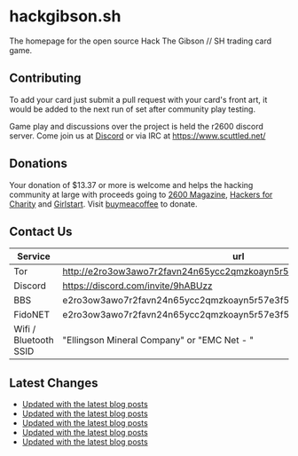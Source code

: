 # hackgibson.sh
The homepage for the open source Hack The Gibson // SH trading card game.


## Contributing

To add your card just submit a pull request with your card's front art, it would be added to the next run of set after community play testing.

Game play and discussions over the project is held the r2600 discord server. Come join us at [Discord](https://discord.com/invite/9hABUzz) or via IRC at https://www.scuttled.net/


## Donations

Your donation of $13.37 or more is welcome and helps the hacking community at large with proceeds going to [2600 Magazine](https://2600.com/), [Hackers for Charity](https://hackersforcharity.org) and [Girlstart](https://girlstart.org).  Visit [buymeacoffee](https://www.buymeacoffee.com/hackgibson.sh) to donate.


## Contact Us

Service | url
-|-
Tor | http://e2ro3ow3awo7r2favn24n65ycc2qmzkoayn5r57e3f56nvjwdcgg32ad.onion
Discord | https://discord.com/invite/9hABUzz
BBS | e2ro3ow3awo7r2favn24n65ycc2qmzkoayn5r57e3f56nvjwdcgg32ad.onion:23
FidoNET | e2ro3ow3awo7r2favn24n65ycc2qmzkoayn5r57e3f56nvjwdcgg32ad.onion:24554
Wifi / Bluetooth SSID | "Ellingson Mineral Company" or "EMC Net - <fidonet address>"

## Latest Changes
<!-- BLOG-POST-LIST:START -->
- [Updated with the latest blog posts](https://github.com/DFW2600/hackgibson.sh/commit/a7d6ab404ca9ae9ce9b5e6cd6b1a31d002be6e2f)
- [Updated with the latest blog posts](https://github.com/DFW2600/hackgibson.sh/commit/96ed1a735bb57f3cbeef8613ce597126a249313d)
- [Updated with the latest blog posts](https://github.com/DFW2600/hackgibson.sh/commit/5791bdabf3bf25c5bc9a9028f11b9b9b0ee4397e)
- [Updated with the latest blog posts](https://github.com/DFW2600/hackgibson.sh/commit/fe887e7018c5503c2285672737316b3a03e8df2a)
- [Updated with the latest blog posts](https://github.com/DFW2600/hackgibson.sh/commit/b9486bddc9ffe96c29578180d14718603a118100)
<!-- BLOG-POST-LIST:END -->
